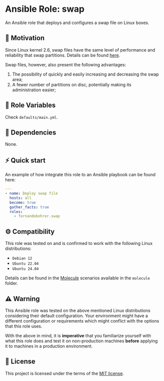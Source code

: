 # Ansible Role: swap

An Ansible role that deploys and configures a swap file on Linux boxes.

## 🚀 Motivation

Since Linux kernel 2.6, swap files have the same level of performance and reliability that swap partitions. Details can be found [here][01].

Swap files, however, also present the following advantages:

1. The possibility of quickly and easily increasing and decreasing the swap area;
1. A fewer number of partitions on disc, potentially making its administration easier;

## 📑 Role Variables

Check `defaults/main.yml`.

## 🧰 Dependencies

None.

## ⚡ Quick start

An example of how integrate this role to an Ansible playbook can be found here:

```yml
---
- name: Deploy swap file
  hosts: all
  become: true
  gather_facts: true
  roles:
    - fernandobohrer.swap
```

## ⚙️ Compatibility

This role was tested on and is confirmed to work with the following Linux distributions:

- `Debian 12`
- `Ubuntu 22.04`
- `Ubuntu 24.04`

Details can be found in the [Molecule][02] scenarios available in the `molecule` folder.

## ⚠️ Warning

This Ansible role was tested on the above mentioned Linux distributions considering their default configuration. Your environment might have a different configuration or requirements which might conflict with the options that this role uses.

With the above in mind, it is **imperative** that you familiarize yourself with what this role does and test it on non-production machines **before** applying it to machines in a production environment.

## 📝 License

This project is licensed under the terms of the [MIT license][03].

[01]: https://lkml.org/lkml/2005/7/7/326
[02]: https://github.com/fernandobohrer/ansible-molecule-scenarios
[03]: /LICENSE
